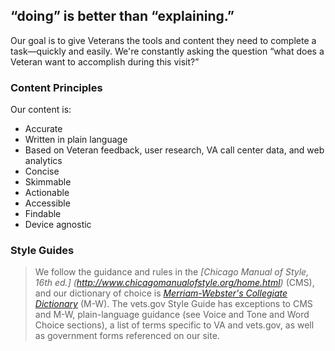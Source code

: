 ## “doing” is better than “explaining.”
Our goal is to give Veterans the tools and content they need to complete a task—quickly and easily. We're constantly asking the question “what does a Veteran want to accomplish during this visit?”

### Content Principles
Our content is:
 - Accurate
 - Written in plain language
 - Based on Veteran feedback, user research, VA call center data, and web analytics
 - Concise
 - Skimmable
 - Actionable
 - Accessible
 - Findable
 - Device agnostic

### Style Guides
> We follow the guidance and rules in the *[Chicago Manual of Style, 16th ed.] (http://www.chicagomanualofstyle.org/home.html)* (CMS), and our dictionary of choice is [*Merriam-Webster's Collegiate Dictionary*](http://www.merriam-webster.com/) (M-W). The vets.gov Style Guide has exceptions to CMS and M-W, plain-language guidance (see Voice and Tone and Word Choice sections), a list of terms specific to VA and vets.gov, as well as government forms referenced on our site.
